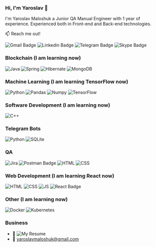 ### Hi, I'm Yaroslav 👋

I'm Yaroslav Maloshuk a Junior QA Manual Engineer with 1 year of experience. Experienced both in Front-end and Back-end technologies. 

📫 Reach me out!

![Gmail Badge](https://img.shields.io/badge/Yaroslav%20Maloshuk-red?style=for-the-badge&logo=gmail&logoColor=white&link=mailto%3Ayaroslavmaloshuk%40gmail.com)
![Linkedin Badge](https://img.shields.io/badge/Yaroslav%20Maloshuk-blue?style=for-the-badge&logo=linkedin&logoColor=white&link=https%3A%2F%2Fwww.linkedin.com%2Fin%2Fyaroslav-maloshuk-867161225%2F)
![Telegram Badge](https://img.shields.io/badge/Telegram-blue?style=for-the-badge&logo=telegram&logoColor=blue&labelColor=black&color=blue) 
![Skype Badge](https://img.shields.io/badge/Skype-blue?style=for-the-badge&logo=skype&logoColor=blue&labelColor=black&color=blue&link=live%3Amaloyarl)

### Blockchain (I am learning now)
![Java](https://img.shields.io/badge/Java-orange?style=for-the-badge&logo=openjdk&logoColor=white&labelColor=black&color=orange)
![Spring](https://img.shields.io/badge/spring-%236DB33F.svg?style=for-the-badge&logo=spring&logoColor=white)
![Hibernate](https://img.shields.io/badge/Hibernate-59666C?style=for-the-badge&logo=Hibernate&logoColor=white&labelColor=black&color=59666C)
![MongoDB](https://img.shields.io/badge/MongoDB-%234ea94b.svg?style=for-the-badge&logo=mongodb&logoColor=white)
### Machine Learning (I am learning TensorFlow now)
![Python](https://img.shields.io/badge/Python-yellow?style=for-the-badge&logo=python&logoColor=white&labelColor=black&color=yellow)
![Pandas](https://img.shields.io/badge/Pandas-150458?style=for-the-badge&logo=Pandas&logoColor=white&labelColor=black&color=150458)
![Numpy](https://img.shields.io/badge/Numpy-blue?style=for-the-badge&logo=Numpy&logoColor=%23013243&labelColor=white&color=%23013243)
![TensorFlow](https://img.shields.io/badge/TensorFlow-orange?style=for-the-badge&logo=TensorFlow&logoColor=%23FF6F00&labelColor=black&color=%23FF6F00)
### Software Development (I am learning now)
![C++](https://img.shields.io/badge/C++-blue?style=for-the-badge&logo=C%2B%2B&logoColor=blue&labelColor=black&color=blue)
### Telegram Bots
![Python](https://img.shields.io/badge/Python-yellow?style=for-the-badge&logo=python&logoColor=white&labelColor=black&color=yellow)
![SQLite](https://img.shields.io/badge/sqlite-003B57?style=for-the-badge&logo=sqlite&logoColor=white&labelColor=black&color=003B57)
### QA
![Jira](https://img.shields.io/badge/Jira-blue?style=for-the-badge&logo=jira&logoColor=%230052CC&labelColor=black&color=%230052CC)
![Postman Badge](https://img.shields.io/badge/Postman-FF6C37?logo=postman&logoColor=fff&style=for-the-badge)
![HTML](https://img.shields.io/badge/HTML-orange?style=for-the-badge&logo=Html5&logoColor=%23E34F26&labelColor=black&color=%23E34F26)
![CSS](https://img.shields.io/badge/CSS-blue?style=for-the-badge&logo=css3&logoColor=%231572B6&labelColor=black&color=%231572B6)
### Web Development (I am learning React now)
![HTML](https://img.shields.io/badge/HTML-orange?style=for-the-badge&logo=Html5&logoColor=%23E34F26&labelColor=black&color=%23E34F26)
![CSS](https://img.shields.io/badge/CSS-blue?style=for-the-badge&logo=css3&logoColor=%231572B6&labelColor=black&color=%231572B6)
![JS](https://img.shields.io/badge/JavaScript-yellow?style=for-the-badge&logo=JavaScript&logoColor=%23F7DF1E&labelColor=black&color=%23F7DF1E)
![React Badge](https://img.shields.io/badge/React-61DAFB?logo=react&logoColor=000&style=for-the-badge)
### Other (I am learning now)
![Docker](https://img.shields.io/badge/docker-%230db7ed.svg?style=for-the-badge&logo=docker&logoColor=white)
![Kubernetes](https://img.shields.io/badge/kubernetes-%23326ce5.svg?style=for-the-badge&logo=kubernetes&logoColor=white)
### Business
- 📎 ![My Resume](https://docs.google.com/document/d/1GdjO9rfawxx1dXq9qXfEKiLFHpBbTpFyCZK393zdYYg/edit?usp=sharing)
- 📧 yaroslavmaloshuk@gmail.com
  

